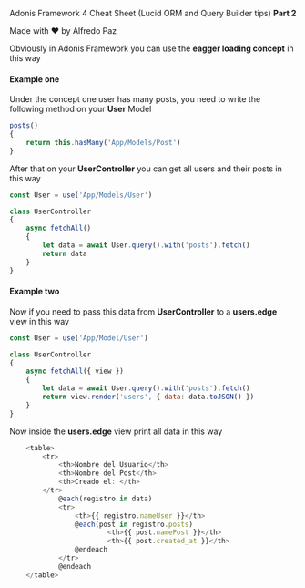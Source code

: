 Adonis Framework 4 Cheat Sheet (Lucid ORM and Query Builder tips) **Part 2**

Made with ❤️ by Alfredo Paz



Obviously in Adonis Framework you can use the **eagger loading concept** in this way



#### Example one

Under the concept one user has many posts, you need to write the following method on your **User** Model

```javascript
posts()
{
    return this.hasMany('App/Models/Post')
}
```



After that on your **UserController** you can get all users and their posts in this way

```javascript
const User = use('App/Models/User')

class UserController
{
    async fetchAll()
    {
        let data = await User.query().with('posts').fetch()
        return data
    }
}
```



#### Example two 

Now if you need to pass this data from **UserController** to a **users.edge** view in this way

```javascript
const User = use('App/Model/User')

class UserController 
{
    async fetchAll({ view })
    {
        let data = await User.query().with('posts').fetch()
        return view.render('users', { data: data.toJSON() })
    }
}
```



Now inside the **users.edge** view print all data in this way



```javascript
	<table>
		<tr>
			<th>Nombre del Usuario</th>
			<th>Nombre del Post</th>
			<th>Creado el: </th>
		</tr>
			@each(registro in data)
			<tr>
				<th>{{ registro.nameUser }}</th>
				@each(post in registro.posts)
						<th>{{ post.namePost }}</th>
						<th>{{ post.created_at }}</th>
				@endeach
			</tr>
			@endeach
	</table>

```

